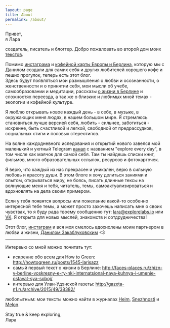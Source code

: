 ```yaml
---
layout: page
title: About 
permalink: /about/
---
```


Привет,  
я Лара

создатель, писатель и блоггер. Добро пожаловать во второй дом моих [текстов](https://www.instagram.com/explore/tags/лараитексты/).  

Помимо [инстаграма](https://www.instagram.com/larisazz/) и [кофейной карты Европы и Берлина](https://laraexplores.today), которую мы с Данилом создали для самих себя и других любителей хорошего кофе и пеших прогулок, теперь есть этот блог.   
Здесь будут появляться мои размышления о любви и осознанности, о женственности и о принятии себя, мои мысли об учебе, самообразовании и медитации, рассказы [о жизни в Берлине](https://www.instagram.com/explore/tags/laraexplores_berlin/) и сложностях переезда, а так же о близких и любимых мной темах - экологии и кофейной культуре. 

Я люблю открывать новое каждый день - в себе, в музыке, в окружающих меня людях, в нашем большом мире. Я стремлюсь становиться лучше версией себя, любить - сильнее, заботиться - искренне, быть счастливой и легкой, свободной от предрассудков, социальных стигм и половых стереотипов.   

На волне каждодневного иследования и открытий нового завелся мой маленький и уютный Telegram [канал](https://t.me/explorevryday) с названием "explore every day", в том числе как маячок для самой себя. Там ты найдешь списки книг, фильмов, много образовательных сслылок, ресурсов и фотокарточек. 

Я верю, что каждый из нас прекрасен и уникален, верю в сильную любовь и красоту души. В этом блоге я хочу делиться заниями и опытом, открываться миру, не боясь, писать длинные тексы на волнующие меня и тебя, читатель, темы, самоактуализироваться и вдохновлять на дела своим примером.

Если у тебя появятся вопросы или пожелание какой-то особенно интересной тебе темы, а может просто захочешь написать мне о своих чувствах, то я буду рада твоему сообщению тут: [lara@explorelabs.io](mailto:lara@explorelabs.io) или [VK](https://vk.com/larisazz). Я открыта для новых мыслей, знакомств и сотдрудничества! 

Этот блог, [инстаграм](https://www.instagram.com/larisazz/) и вся моя смелось вдохнолены моим партнером в любви и жизни, [Данилом Закаблуковским](http://danilz.me) <3 

-----

Интервью со мной можно почитать тут:

- искренне обо всем для How to Green: <http://howtogreen.ru/posts/1545-larisazz>
- самый первый текст о жизни в Берлине: <http://faces-places.ru/zhizn-v-berline-voskresny-e-ry-nki-internatsional-naya-kuhnya-i-umenie-ostavat-sya-soboj/>
- интервью для Улан-Удэнской газеты: <http://gazeta-n1.ru/archive/2015/49/38382/>

любопытным: мои тексты можно найти в журналах [Heim](https://vk.com/heimstudio), [Snezhnosti](https://vk.com/sneznosti) и [Melon](http://www.melonmagazine.ru). 

Stay true & keep exploring,  
Лара

